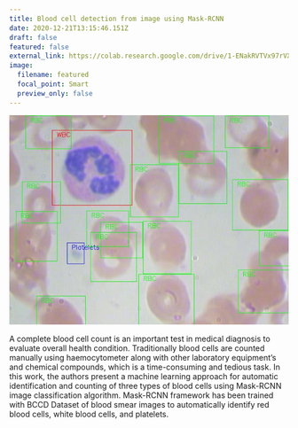 ```yaml
---
title: Blood cell detection from image using Mask-RCNN
date: 2020-12-21T13:15:46.151Z
draft: false
featured: false
external_link: https://colab.research.google.com/drive/1-ENakRVTVx97rVX7TOxILdlzvQfxVpQF?usp=sharing
image:
  filename: featured
  focal_point: Smart
  preview_only: false
---
```

![](example.jpg "Different blood cells marked with bounding boxes")

<!--StartFragment-->

A complete blood cell count is an important test in medical diagnosis to evaluate overall health condition. Traditionally blood cells are counted manually using haemocytometer along with other laboratory equipment’s and chemical compounds, which is a time-consuming and tedious task. In this work, the authors present a machine learning approach for automatic identification and counting of three types of blood cells using Mask-RCNN image classification algorithm. Mask-RCNN framework has been trained with BCCD Dataset of blood smear images to automatically identify red blood cells, white blood cells, and platelets.

<!--EndFragment-->